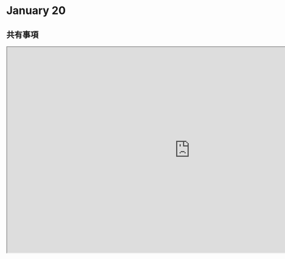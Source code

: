 # January 20

## 共有事項

<iframe src="https://drive.google.com/file/d/0BxlyPYt1ZlylMS02Vk01UE16Y2s/preview" width="960" height="540"></iframe>
